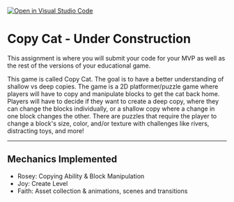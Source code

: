 [![Open in Visual Studio Code](https://classroom.github.com/assets/open-in-vscode-c66648af7eb3fe8bc4f294546bfd86ef473780cde1dea487d3c4ff354943c9ae.svg)](https://classroom.github.com/online_ide?assignment_repo_id=10563183&assignment_repo_type=AssignmentRepo)
# Copy Cat - Under Construction

This assignment is where you will submit your code for your MVP as well as the rest of the versions of your educational game.

This game is called Copy Cat. The goal is to have a better understanding of shallow vs deep copies. The game is a 2D platformer/puzzle game where players will have to copy and manipulate blocks to get the cat back home. Players will have to decide if they want to create a deep copy, where they can change the blocks individually, or a shallow copy where a change in one block changes the other. There are puzzles that require the player to change a block's size, color, and/or texture with challenges like rivers, distracting toys, and more!

---

## **Mechanics Implemented**
- Rosey: Copying Ability & Block Manipulation
- Joy: Create Level
- Faith: Asset collection & animations, scenes and transitions